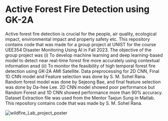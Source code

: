 # Active Forest Fire Detection using GK-2A
Active forest fire detection is crucial for the people, air quality, ecological impact, environmental impact and property safety etc. This repository contains code that was made for a group project at UNIST for the course UEE354 Disaster Monitoring Using AI in Fall 2023. The objective of the group project was (i) To develop machine learning and deep learning-based model to detect near real-time forest fire more accurately using contextual information ansd (ii) To monitor the feasibility of high temporal forest fire detection using GK-2A AMI Satellite. Data preprocessing for 2D CNN, Final 1D CNN model and Feature selection was done by S. M. Sohel Rana. Random forest model was done by Sejeong Bae, and final feature selection was done by Da-hee Lee. 2D CNN model showed poor performance but Random Forest and 1D CNN showed performance more than 90% accuracy. Dataset Extraction file was used from the Mentor Taejun Sung in Matlab. This repository contains code that was made by S. M. Sohel Rana.

![wildfire_Lab_project_poster](https://github.com/user-attachments/assets/7a296992-d60b-4c11-b858-8a49bd46a779)
